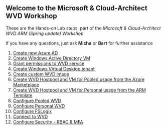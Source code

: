 ## Welcome to the Microsoft & Cloud-Architect WVD Workshop

These are the Hands-on Lab steps, part of the *Microsoft & Cloud-Architect WVD ARM (Spring update) Workshop*.

If you have any questions, just ask **Micha** or **Bart** for further assistance

1. [Create new Azure AD](/CA-Microsoft-WVD_ARM-Workshop/1.%20Create%20Azure%20AD)
2. [Create Windows Active Directory VM](/CA-Microsoft-WVD_ARM-Workshop/2.%20Create%20Windows%20Active%20Directory%20VM)
3. [Grant permissions to WVD service](/CA-Microsoft-WVD_ARM-Workshop/3.%20Grant%20permissions%20to%20Windows%20Virtual%20Desktop)
4. [Create Windows Virtual Desktop tenant](/CA-Microsoft-WVD_ARM-Workshop/4.%20Create%20Windows%20Virtual%20Desktop%20tenant)
5. [Create custom WVD image](/CA-Microsoft-WVD_ARM-Workshop/5.%20Create%20custom%20WVD%20image)
6. [Create WVD Hostpool and VM for Pooled usage from the Azure Marketplace](/CA-Microsoft-WVD_ARM-Workshop/6.%20Create%20WVD%20Hostpool%20and%20VM%20for%20Pooled%20usage)
7. [Create WVD Hostpool and VM for Personal usage from the ARM Template](/CA-Microsoft-WVD_ARM-Workshop/7.%20Create%20WVD%20Hostpool%20and%20VM%20for%20Personal%20usage/)
8. [Configure Pooled WVD](/CA-Microsoft-WVD_ARM-Workshop/8.%20Configure%20Pooled%20WVD)
9. [Configure Personal WVD](/CA-Microsoft-WVD_ARM-Workshop/9.%20Configure%20Personal%20WVD)
10. [Configure FSLogix](/CA-Microsoft-WVD_ARM-Workshop/10.%20Configure%20FSLogix)
11. [Connect to WVD](/CA-Microsoft-WVD_ARM-Workshop/11.%20Connect%20to%20WVD)
12. [Configure Security - RBAC & MFA](/CA-Microsoft-WVD_ARM-Workshop/12.%20Configure%20Security%20-%20RBAC%20%26%20MFA)

<script type="text/javascript">
    setTimeout(function() { 
            document.getElementById("sidebar").style.display = "none";
            var x = document.getElementsByClassName('inner'); 
            x[0].style.width = "90%";
            var x = document.getElementsByTagName('h1'); 
            x[0].style.width = "90%";
            x[0].style.textAlign = "center"
            x[0].innerHTML = "Microsoft & Cloud-Architect WVD Workshop"
        }, 250);
</script>